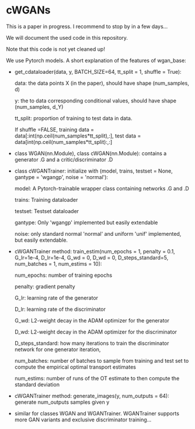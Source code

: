 # cWGANs

This is a paper in progress. I recommend to stop by in a few days...


We will document the used code in this repository.

Note that this code is not yet cleaned up!

We use Pytorch models.
A short explanation of the features of wgan_base:

- get_cdataloader(data, y, BATCH_SIZE=64, tt_split = 1, shuffle = True):

  data: the data points X (in the paper), should have shape (num_samples, d)
  
  y: the to data corresponding conditional values, should have shape (num_samples, d_Y)
  
  tt_split: proportion of training to test data in data.
  
  If shuffle =FALSE, training data = data\[:int(np.ceil(num_samples\*tt_split),:\], test data = data\[int(np.ceil(num_samples\*tt_split):,:\]


- class WGAN(nn.Module), class cWGAN(nn.Module): contains a generator .G and a critic/discriminator .D

- class cWGANTrainer: initialize with  (model, trains, testset = None, gantype = 'wgangp', noise = 'normal'):

  model: A Pytorch-trainable wrapper class containing networks .G and .D
  
  trains: Training dataloader
  
  testset: Testset dataloader
  
  gantype: Only 'wgangp' implemented but easily extendable
  
  noise: only standard normal 'normal' and uniform 'unif' implemented, but easily extendable.

- cWGANTrainer method: train_estim(num_epochs = 1, penalty = 0.1, G_lr=1e-4, D_lr=1e-4, G_wd = 0, D_wd = 0, D_steps_standard=5, num_batches = 1, num_estims = 10):

  num_epochs: number of training epochs

  penalty: gradient penalty
  
  G_lr: learning rate of the generator
  
  D_lr: learning rate of the discriminator
  
  G_wd: L2-weight decay in the ADAM optimizer for the generator
  
  D_wd: L2-weight decay in the ADAM optimizer for the discriminator
  
  D_steps_standard: how many iterations to train the discriminator network for one generator iteration,
  
  num_batches: number of batches to sample from training and test set to compute the empirical optimal transport estimates
  
  num_estims: number of runs of the OT estimate to then compute the standard deviation
 
 - cWGANTrainer method: generate_images(y, num_outputs = 64): generate num_outputs samples given y



- similar for classes WGAN and WGANTrainer. WGANTrainer supports more GAN variants and exclusive discriminator training...
